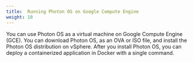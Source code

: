 ```yaml
---
title:  Running Photon OS on Google Compute Engine
weight: 10
---
```


You can use Photon OS as a virtual machine on Google Compute Engine (GCE). You can download Photon OS, as an OVA or ISO file, and install the Photon OS distribution on vSphere. After you install Photon OS, you can deploy a containerized application in Docker with a single command.


